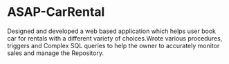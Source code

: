 # ASAP-CarRental

Designed and developed a web based application which helps user book car for rentals with a different variety of choices.Wrote various procedures, triggers and Complex SQL queries to help the owner to accurately monitor sales and manage the Repository.